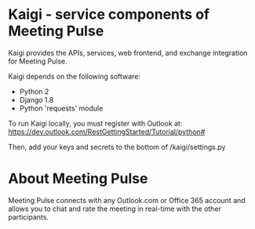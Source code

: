 # Kaigi - service components of Meeting Pulse

Kaigi provides the APIs, services, web frontend, and exchange integration for Meeting Pulse.

Kaigi depends on the following software:
* Python 2
* Django 1.8
* Python 'requests' module

To run Kaigi locally, you must register with Outlook at:
<https://dev.outlook.com/RestGettingStarted/Tutorial/python#>

Then, add your keys and secrets to the bottom of /kaigi/settings.py

# About Meeting Pulse
Meeting Pulse connects with any Outlook.com or Office 365 account and allows you to chat and rate the meeting in real-time with the other participants.
